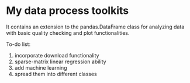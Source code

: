 # My data process toolkits
It contains an extension to the pandas.DataFrame class for analyzing data with basic quality checking and plot functionalities.

To-do list:
1) incorporate download functionality
2) sparse-matrix linear regression ability
3) add machine learning
4) spread them into different classes
